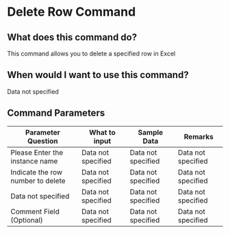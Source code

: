 <!--TITLE: Delete Row Command -->
<!-- SUBTITLE: a command in the Excel Commands group -->
# Delete Row Command


## What does this command do?
This command allows you to delete a specified row in Excel


## When would I want to use this command?
Data not specified


## Command Parameters
| Parameter Question   	| What to input  	|  Sample Data 	| Remarks  	|
| ---                    | ---               | ---           | ---       |
|Please Enter the instance name|Data not specified|Data not specified|Data not specified|
|Indicate the row number to delete|Data not specified|Data not specified|Data not specified|
|Data not specified|Data not specified|Data not specified|Data not specified|
|Comment Field (Optional)|Data not specified|Data not specified|Data not specified|


